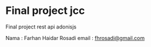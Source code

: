 # Final project jcc

Final project rest api adonisjs

Nama : Farhan Haidar Rosadi
email : fhrosadi@gmail.com

